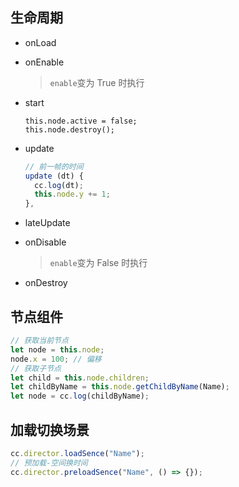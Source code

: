 <!--
title: 02-Cocos2D组件
sort:
-->

## 生命周期

- onLoad

- onEnable

  > `enable`变为 True 时执行

- start

  ```
  this.node.active = false;
  this.node.destroy();
  ```

- update

  ```js
  // 前一帧的时间
  update (dt) {
  	cc.log(dt);
    this.node.y += 1;
  },
  ```

- lateUpdate

- onDisable

  > `enable`变为 False 时执行

- onDestroy

## 节点组件

```js
// 获取当前节点
let node = this.node;
node.x = 100; // 偏移
// 获取子节点
let child = this.node.children;
let childByName = this.node.getChildByName(Name);
let node = cc.log(childByName);
```

## 加载切换场景

```js
cc.director.loadSence("Name");
// 预加载-空间换时间
cc.director.preloadSence("Name", () => {});
```
